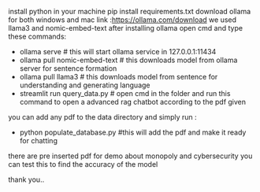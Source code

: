 install python in your machine 
pip install requirements.txt
 download ollama for both windows and mac link :https://ollama.com/download
 we used llama3 and nomic-embed-text
 after installing ollama
 open cmd  and type these commands:

 -  ollama serve    # this will start ollama service in 127.0.0.1:11434
 -  ollama pull nomic-embed-text   # this downloads  model from ollama server for sentence formation
 -  ollama pull llama3     # this downloads model from sentence for understanding and generating language
 -  streamlit run query_data.py     # open cmd in the folder and run this command to open a advanced rag chatbot according to the pdf given

you can add any pdf to the data directory and simply run :

 - python populate_database.py    #this will add the pdf and make it ready for chatting


there are pre inserted pdf for demo about monopoly and cybersecurity
you can test this to find the accuracy of the model

thank you..